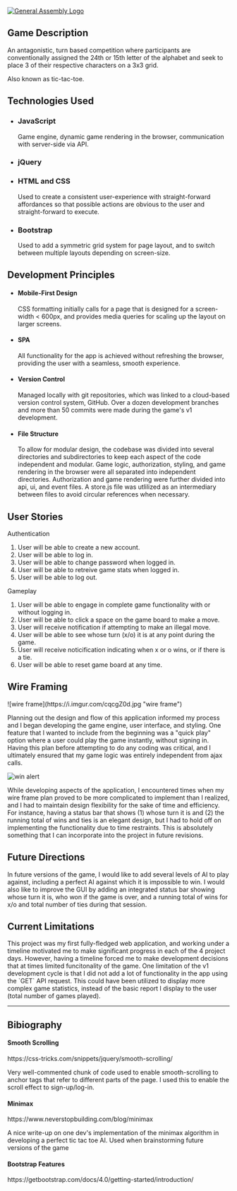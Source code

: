 [![General Assembly Logo](https://camo.githubusercontent.com/1a91b05b8f4d44b5bbfb83abac2b0996d8e26c92/687474703a2f2f692e696d6775722e636f6d2f6b6538555354712e706e67)](https://generalassemb.ly/education/web-development-immersive)
<h2>Game Description</h2>
  <p>An antagonistic, turn based competition where participants are conventionally assigned the 24th or 15th letter of the alphabet and seek to place 3 of their respective characters on a 3x3 grid. </p>
  <p>Also known as tic-tac-toe.</p>

  <h2>Technologies Used</h2>
    <ul>
      <li><h3>JavaScript</h3>
        <p>Game engine, dynamic game rendering in the browser, communication with server-side via API.</p></li>
      <li><h3>jQuery</h3></li>
      <li><h3>HTML and CSS</h3>
        <p> Used to create a consistent user-experience with straight-forward affordances so that possible actions are obvious to the user and straight-forward to execute.</p></li>
      <li><h3>Bootstrap</h3>
        <p> Used to add a symmetric grid system for page layout, and to switch between multiple layouts depending on screen-size.</p></li>
    </ul>

  <h2>Development Principles</h2>
    <ul>
      <li><h4>Mobile-First Design</h4>
        <p>CSS formatting initially calls for a page that is designed for a screen-width < 600px, and provides media queries for scaling up the layout on larger screens.</p>
      </li>
      <li><h4>SPA</h4>
        <p>All functionality for the app is achieved without refreshing the browser, providing the user with a seamless, smooth experience.</p>
      </li>
      <li><h4>Version Control</h4>
        <p>Managed locally with git repositories, which was linked to a cloud-based version control system, GitHub. Over a dozen development branches and more than 50 commits were made during the game's v1 development.</p>
      </li>
      <li><h4>File Structure</h4>
        <p>To allow for modular design, the codebase was divided into several directories and subdirectories to keep each aspect of the code independent and modular. Game logic, authorization, styling, and game rendering in the browser were all separated into independent directories. Authorization and game rendering were further divided into api, ui, and event files. A store.js file was utlilized as an intermediary between files to avoid circular references when necessary.</p>
      </li>
    </ul>

<h2>User Stories</h2>
  <p>Authentication</p>
    <ol>
      <li>User will be able to create a new account. </li>
      <li>User will be able to log in. </li>
      <li>User will be able to change password when logged in. </li>
      <li>User will be able to retreive game stats when logged in. </li>
      <li>User will be able to log out. </li>
    </ol>
  <p>Gameplay</p>
    <ol>
      <li>User will be able to engage in complete game functionality with or without logging in.</li>
      <li>User will be able to click a space on the game board to make a move.</li>
      <li>User will receive notification if attempting to make an illegal move.</li>
      <li>User will be able to see whose turn (x/o) it is at any point during the game.</li>
      <li>User will receive noticification indicating when x or o wins, or if there is a tie.</li>
      <li>User will be able to reset game board at any time.</li>
    </ol>

<h2>Wire Framing</h2>
  ![wire frame](https://i.imgur.com/cqcgZ0d.jpg "wire frame")
  <p> Planning out the design and flow of this application informed my process and I began developing the game engine, user interface, and styling. One feature that I wanted to include from the beginning was a "quick play" option where a user could play the game instantly, without signing in. Having this plan before attempting to do any coding was critical, and I ultimately ensured that my game logic was entirely independent from ajax calls. </p>

  ![win alert](https://i.imgur.com/RuOU3ik.jpg "win alert")
  <p> While developing aspects of the application, I encountered times when my wire frame plan proved to be more complicated to implement than I realized, and I had to maintain design flexibility for the sake of time and efficiency. For instance, having a status bar that shows (1) whose turn it is and (2) the running total of wins and ties is an elegant design, but I had to hold off on implementing the functionality due to time restraints. This is absolutely something that I can incorporate into the project in future revisions. </p>




<h2>Future Directions</h2>
  <p>In future versions of the game, I would like to add several levels of AI to play against, including a perfect AI against which it is impossible to win. I would also like to improve the GUI by adding an integrated status bar showing whose turn it is, who won if the game is over, and a running total of wins for x/o and total number of ties during that session.</p>
<h2>Current Limitations</h2>
  <p>This project was my first fully-fledged web application, and working under a timeline motivated me to make significant progress in each of the 4 project days. However, having a timeline forced me to make development decisions that at times limited funcitonality of the game. One limitation of the v1 development cycle is that I did not add a lot of functionality in the app using the `GET` API request. This could have been utilized to display more complex game statistics, instead of the basic report I display to the user (total number of games played).</p>

___

<h2>Bibiography</h2>
  <h4>Smooth Scrolling</h4>
    <p>https://css-tricks.com/snippets/jquery/smooth-scrolling/</p>
    <p>Very well-commented chunk of code used to enable smooth-scrolling to anchor tags that refer to different parts of the page. I used this to enable the scroll effect to sign-up/log-in.</p>
  <h4>Minimax</h4>
    <p>https://www.neverstopbuilding.com/blog/minimax</p>
    <p>A nice write-up on one dev's implementation of the minimax algorithm in developing a perfect tic tac toe AI. Used when brainstorming future versions of the game</p>
  <h4>Bootstrap Features</h4>
    <p>https://getbootstrap.com/docs/4.0/getting-started/introduction/</p>
<h2></h2>
<h2></h2>
